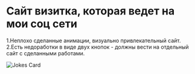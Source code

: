 <h1>Сайт визитка, которая ведет на мои соц сети</h1>

1.Неплохо сделанные анимации, визуально привлекательный сайт.<bl>
2.Есть недоработки в виде двух кнопок - должны вести на отдельный сайт с сделанными работами.




<img src="https://readme-jokes.vercel.app/api" alt="Jokes Card" />
